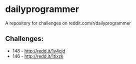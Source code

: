 dailyprogrammer
===============

A repository for challenges on reddit.com/r/dailyprogrammer

Challenges:
-----------

* 148 - http://redd.it/1v4cjd
* 146 - http://redd.it/1tixzk
